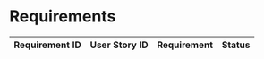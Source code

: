 # Requirements

| Requirement ID | User Story ID | Requirement | Status |
|----------------|---------------|-------------|--------|

